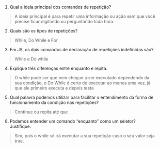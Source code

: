1. Qual a ideia principal dos comandos de repetição?
>A ideia principal é para repetir uma informação ou ação sem que você precise ficar digitando ou perguntando toda hora.

2. Quais são os tipos de repetições?
>While, Do While e For

3. Em JS, os dois comandos de declaração de repetições indefinidas são?
>While e Do while

4. Explique três diferenças entre enquanto e repita.
>O while pode ser que nem chegue a ser executado dependendo da sua condição, o Do While é certo de executar ao menos uma vez, já que ele primeiro executa e depois testa 

5. Qual palavra podemos utilizar para facilitar o entendimento da forma de
funcionamento da condição nas repetições?
>Continue ou repita até que

6. Podemos entender um comando “enquanto” como um seletor? Justifique.
>Sim, pois o while só irá executar a sua repetição caso o seu valor seja true.
